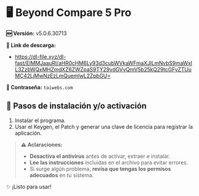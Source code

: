 # 🖥️ Beyond Compare 5 Pro
**🆕 Versión:** v5.0.6.30713

**🔗 Link de descarga:** 
- https://dl-file.xyz/dl-fast/EIMMJaauRI/aHR0cHM6Ly93d3cubWVkaWFmaXJlLmNvbS9maWxlL3ZzbWQxMHZmdXZ6ZWZpaS9TY29vdGVyQmV5b25kQ29tcGFyZTUuMC42LjMwNzEzLmQuemlwL2ZpbGU=

**🔐 Contraseña:** `taiwebs.com`

## 🚀 Pasos de instalación y/o activación
1.  Instalar el programa.
2.  Usar el Keygen, el Patch y generar una clave de licencia para registrar la aplicación.

> **⚠️ Aclaraciones:**  
> - **Desactiva el antivirus** antes de activar, extraer e instalar.  
> - **Lee las instrucciones** incluidas en el archivo para evitar errores.  
> - Si surge algún problema, **revisa que tengas los permisos adecuados** en tu sistema.  

✨ ¡Listo para usar!  

